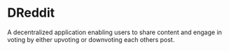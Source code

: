 # DReddit

A decentralized application enabling users to share content and engage in voting by either upvoting or downvoting each others post.

